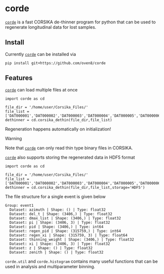 # corde
[`corde`](https://github.com/oven8/corde) is a fast CORSIKA de-thinner program for python that can be used to regenerate longitudinal data for lost samples.

## Install
Currently [`corde`](https://github.com/oven8/corde) can be installed via
```
pip install git+https://github.com/oven8/corde
```

## Features
[`corde`](https://github.com/oven8/corde) can load multiple files at once
```
import corde as cd

file_dir = '/home/user/Corsika_Files/'
file_list = ['DAT000001','DAT000002','DAT000003','DAT000004','DAT000005','DAT000006','DAT000007','DAT000008','DAT000009','DAT000010']
dethinner = cd.corsika_dethin(file_dir,file_list)
```
Regeneration happens automatically on initialization!
> [!WARNING]
> Note that [`corde`](https://github.com/oven8/corde) can only read thin type binary files in CORSIKA.

[`corde`](https://github.com/oven8/corde) also supports storing the regenerated data in HDF5 format
```
import corde as cd

file_dir = '/home/user/Corsika_Files/'
file_list = ['DAT000001','DAT000002','DAT000003','DAT000004','DAT000005','DAT000006','DAT000007','DAT000008','DAT000009','DAT000010']
dethinner = cd.corsika_dethin(file_dir,file_list,storage='HDF5')

```
The file structure for a single event is given below
```
Group: event1
  Dataset: azimuth | Shape: () | Type: float32
  Dataset: del_t | Shape: (3406,) | Type: float32
  Dataset: dmax_list | Shape: (3406,) | Type: float32
  Dataset: pi | Shape: (3406, 3) | Type: float32
  Dataset: pid | Shape: (3406,) | Type: int64
  Dataset: regen_pid | Shape: (315759,) | Type: int64
  Dataset: regen_xi | Shape: (315759, 3) | Type: float64
  Dataset: thinning_weight | Shape: (3406,) | Type: float32
  Dataset: xi | Shape: (3406, 3) | Type: float32
  Dataset: z | Shape: () | Type: float32
  Dataset: zenith | Shape: () | Type: float32
```
`corde.util` and `corde.histogram` contains many useful functions that can be used in analysis and multiparameter binning.

